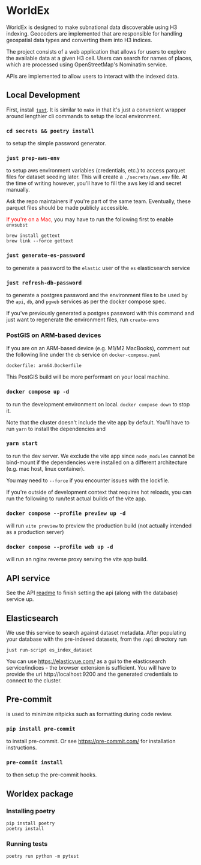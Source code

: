 # WorldEx

WorldEx is designed to make subnational data discoverable using H3 indexing. Geocoders are implemented that are responsible for handling geospatial data types and converting them into H3 indices.

The project consists of a web application that allows for users to explore the available data at a given H3 cell. Users can search for names of places, which are processed using OpenStreetMap's Nominatim service.

APIs are implemented to allow users to interact with the indexed data.

## Local Development

First, install [`just`](https://github.com/casey/just#installation). It is similar to `make` in that it's just a convenient wrapper around lengthier cli commands to setup the local environment.

### `cd secrets && poetry install`
to setup the simple password generator.

### `just prep-aws-env`
to setup aws environment variables (credentials, etc.) to access parquet files for dataset seeding later. This will create a `./secrets/aws.env` file. At the time of writing however, you'll have to fill the aws key id and secret manually.

Ask the repo maintainers if you're part of the same team. Eventually, these parquet files should be made publicly accessible.

<span style="color:red">If you're on a Mac,</span> you may have to run the following first to enable `envsubst`

```
brew install gettext
brew link --force gettext
```

### `just generate-es-password`
to generate a password to the `elastic` user of the `es` elasticsearch service

### `just refresh-db-password`
to generate a postgres password and the environment files to be used by the `api`, `db`, and `pgweb` services as per the docker compose spec.

If you've previously generated a postgres password with this command and just want to regenerate the environment files, run `create-envs`

### PostGIS on ARM-based devices
If you are on an ARM-based device (e.g. M1/M2 MacBooks), comment out the following line under the `db` service on `docker-compose.yaml`
```
dockerfile: arm64.Dockerfile
```
This PostGIS build will be more performant on your local machine.

### `docker compose up -d`

to run the development environment on local. `docker compose down` to stop it.

Note that the cluster doesn't include the vite app by default. You'll have to run `yarn` to install the dependencies and

### `yarn start`

to run the dev server. We exclude the vite app since `node_modules` cannot be bind-mount if the dependencies were installed on a different architecture (e.g. mac host, linux container).

You may need to `--force` if you encounter issues with the lockfile.

If you're outside of development context that requires hot reloads, you can run the following to run/test actual builds of the vite app.

### `docker compose --profile preview up -d`

will run `vite preview` to preview the production build (not actually intended as a production server)

### `docker compose --profile web up -d`

will run an nginx reverse proxy serving the vite app build.

## API service
See the API [readme](api/README.md) to finish setting the api (along with the database) service up.

## Elasticsearch
We use this service to search against dataset metadata. After populating your database with the pre-indexed datasets, from the `/api` directory run

```
just run-script es_index_dataset
```

You can use https://elasticvue.com/ as a gui to the elasticsearch service/indices - the browser extension is sufficient. You will have to provide the uri http://localhost:9200 and the generated credentials to connect to the cluster.

## Pre-commit

is used to minimize nitpicks such as formatting during code review.

### `pip install pre-commit`

to install pre-commit. Or see https://pre-commit.com/ for installation instructions.

### `pre-commit install`

to then setup the pre-commit hooks.

## Worldex package

### Installing poetry

```
pip install poetry
poetry install
```

### Running tests

```
poetry run python -m pytest
```
